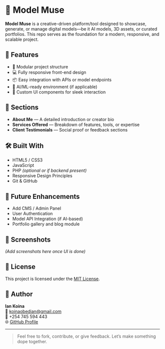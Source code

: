 # 🎨 Model Muse

**Model Muse** is a creative-driven platform/tool designed to showcase, generate, or manage digital models—be it AI models, 3D assets, or curated portfolios. This repo serves as the foundation for a modern, responsive, and scalable project.

## 🚀 Features

- 🔧 Modular project structure
- 💻 Fully responsive front-end design
- 📦 Easy integration with APIs or model endpoints
- 🧠 AI/ML-ready environment (if applicable)
- 🎨 Custom UI components for sleek interaction

## 📂 Sections

- **About Me** — A detailed introduction or creator bio
- **Services Offered** — Breakdown of features, tools, or expertise
- **Client Testimonials** — Social proof or feedback sections

## 🛠️ Built With

- HTML5 / CSS3  
- JavaScript  
- PHP *(optional or if backend present)*  
- Responsive Design Principles  
- Git & GitHub  

## 🧪 Future Enhancements

- Add CMS / Admin Panel  
- User Authentication  
- Model API Integration (if AI-based)  
- Portfolio gallery and blog module  

## 📸 Screenshots

*(Add screenshots here once UI is done)*

## 📄 License

This project is licensed under the [MIT License](LICENSE).

## 👤 Author

**Ian Koina**  
📧 koinaobedian@gmail.com  
📱 +254 745 594 443  
🌐 [GitHub Profile](https://github.com/koina02)

---

> Feel free to fork, contribute, or give feedback. Let’s make something dope together.
